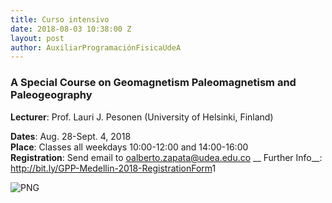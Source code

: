 ```yaml
---
title: Curso intensivo
date: 2018-08-03 10:38:00 Z
layout: post
author: AuxiliarProgramaciónFisicaUdeA
---
```


### A Special Course on Geomagnetism Paleomagnetism and Paleogeography
__Lecturer__: Prof. Lauri J. Pesonen (University of Helsinki, Finland)




<!-- more -->

__Dates__: Aug. 28-Sept. 4, 2018<br/>
__Place__: Classes all weekdays 10:00-12:00 and 14:00-16:00 <br/> 
__Registration__: Send email to <oalberto.zapata@udea.edu.co>
__ Further Info__: <http://bit.ly/GPP-Medellin-2018-RegistrationForm>1


![PNG](../../../../../images/others/GPP.jpg)


